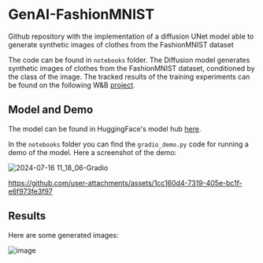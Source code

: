 # GenAI-FashionMNIST
Github repository with the implementation of a diffusion UNet model able to generate synthetic images of clothes from the FashionMNIST dataset

The code can be found in `notebooks` folder. 
The Diffusion model generates synthetic images of clothes from the FashionMNIST dataset, conditioned by the class of the image. 
The tracked results of the training experiments can be found on the following W&B [project](https://wandb.ai/huertas_97/GenAI-FashionMNIST). 


## Model and Demo

The model can be found in HuggingFace's model hub [here](https://huggingface.co/Huertas97/conditioned-unet-fashion-mnist-non-ema).

In the `notebooks` folder you can find the `gradio_demo.py` code for running a demo of the model. Here a screenshot of the demo:

![2024-07-16 11_18_06-Gradio](https://github.com/user-attachments/assets/142cc658-0aef-4136-a8d4-1c0310e60a31)



https://github.com/user-attachments/assets/1cc160d4-7319-405e-bc1f-e6f973fe3f97



## Results
Here are some generated images:

![image](https://github.com/user-attachments/assets/e3d390c6-2a9c-486d-9fb6-c3a7cd4fc841)




